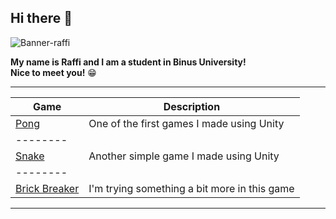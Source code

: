 ## Hi there 👋

![Banner-raffi](https://github.com/raffiwr/raffiwr/assets/145559021/e24d4a46-d6aa-424e-a598-684ad9489dd8)

**My name is Raffi and I am a student in Binus University!**\
**Nice to meet you!** 😁

-----

| Game | Description |
|------|-------------|
| [Pong](https://github.com/raffiwr/Simple-Pong) | One of the first games I made using Unity |
| -------- |
| [Snake](https://github.com/raffiwr/Snake-Game) | Another simple game I made using Unity |
| -------- |
| [Brick Breaker](https://github.com/raffiwr/Brick-Breaker) | I'm trying something a bit more in this game |


-----

<!--
**raffiwr/raffiwr** is a ✨ _special_ ✨ repository because its `README.md` (this file) appears on your GitHub profile.



